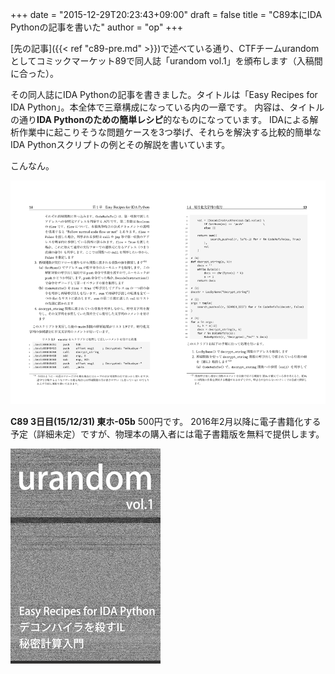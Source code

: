 +++
date = "2015-12-29T20:23:43+09:00"
draft = false
title = "C89本にIDA Pythonの記事を書いた"
author = "op"
+++

[先の記事]({{< ref "c89-pre.md" >}})で述べている通り、CTFチームurandomとしてコミックマーケット89で同人誌「urandom vol.1」を頒布します（入稿間に合った）。

その同人誌にIDA Pythonの記事を書きました。タイトルは「Easy Recipes for IDA Python」。本全体で三章構成になっている内の一章です。
内容は、タイトルの通り**IDA Pythonのための簡単レシピ**的なものになっています。
IDAによる解析作業中に起こりそうな問題ケースを3つ挙げ、それらを解決する比較的簡単なIDA Pythonスクリプトの例とその解説を書いています。

こんなん。

[![Easy Recipes for IDA Python](/images/c89_idapython_p13-14.png)](/images/c89_idapython_p13-14.png)

**C89 3日目(15/12/31) 東ホ-05b** 500円です。
2016年2月以降に電子書籍化する予定（詳細未定）ですが、物理本の購入者には電子書籍版を無料で提供します。

[![urandom vol.1 表紙](/images/c89_cover_thumb.png)](/images/c89_cover_sm.png)
